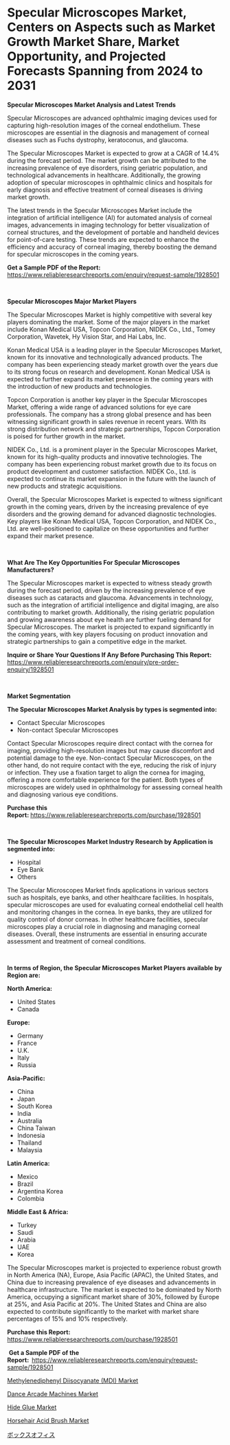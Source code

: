 <p><h1>Specular Microscopes Market, Centers on Aspects such as Market Growth Market Share, Market Opportunity, and Projected Forecasts Spanning from 2024 to 2031</h1></p><p><strong>Specular Microscopes Market Analysis and Latest Trends</strong></p>
<p><p>Specular Microscopes are advanced ophthalmic imaging devices used for capturing high-resolution images of the corneal endothelium. These microscopes are essential in the diagnosis and management of corneal diseases such as Fuchs dystrophy, keratoconus, and glaucoma.</p><p>The Specular Microscopes Market is expected to grow at a CAGR of 14.4% during the forecast period. The market growth can be attributed to the increasing prevalence of eye disorders, rising geriatric population, and technological advancements in healthcare. Additionally, the growing adoption of specular microscopes in ophthalmic clinics and hospitals for early diagnosis and effective treatment of corneal diseases is driving market growth.</p><p>The latest trends in the Specular Microscopes Market include the integration of artificial intelligence (AI) for automated analysis of corneal images, advancements in imaging technology for better visualization of corneal structures, and the development of portable and handheld devices for point-of-care testing. These trends are expected to enhance the efficiency and accuracy of corneal imaging, thereby boosting the demand for specular microscopes in the coming years.</p></p>
<p><strong>Get a Sample PDF of the Report:&nbsp;</strong> <a href="https://www.reliableresearchreports.com/enquiry/request-sample/1928501">https://www.reliableresearchreports.com/enquiry/request-sample/1928501</a></p>
<p>&nbsp;</p>
<p><strong>Specular Microscopes Major Market Players</strong></p>
<p><p>The Specular Microscopes Market is highly competitive with several key players dominating the market. Some of the major players in the market include Konan Medical USA, Topcon Corporation, NIDEK Co., Ltd., Tomey Corporation, Wavetek, Hy Vision Star, and Hai Labs, Inc.</p><p>Konan Medical USA is a leading player in the Specular Microscopes Market, known for its innovative and technologically advanced products. The company has been experiencing steady market growth over the years due to its strong focus on research and development. Konan Medical USA is expected to further expand its market presence in the coming years with the introduction of new products and technologies.</p><p>Topcon Corporation is another key player in the Specular Microscopes Market, offering a wide range of advanced solutions for eye care professionals. The company has a strong global presence and has been witnessing significant growth in sales revenue in recent years. With its strong distribution network and strategic partnerships, Topcon Corporation is poised for further growth in the market.</p><p>NIDEK Co., Ltd. is a prominent player in the Specular Microscopes Market, known for its high-quality products and innovative technologies. The company has been experiencing robust market growth due to its focus on product development and customer satisfaction. NIDEK Co., Ltd. is expected to continue its market expansion in the future with the launch of new products and strategic acquisitions.</p><p>Overall, the Specular Microscopes Market is expected to witness significant growth in the coming years, driven by the increasing prevalence of eye disorders and the growing demand for advanced diagnostic technologies. Key players like Konan Medical USA, Topcon Corporation, and NIDEK Co., Ltd. are well-positioned to capitalize on these opportunities and further expand their market presence.</p></p>
<p>&nbsp;</p>
<p><strong>What Are The Key Opportunities For Specular Microscopes Manufacturers?</strong></p>
<p><p>The Specular Microscopes market is expected to witness steady growth during the forecast period, driven by the increasing prevalence of eye diseases such as cataracts and glaucoma. Advancements in technology, such as the integration of artificial intelligence and digital imaging, are also contributing to market growth. Additionally, the rising geriatric population and growing awareness about eye health are further fueling demand for Specular Microscopes. The market is projected to expand significantly in the coming years, with key players focusing on product innovation and strategic partnerships to gain a competitive edge in the market.</p></p>
<p><strong>Inquire or Share Your Questions If Any Before Purchasing This Report:</strong> <a href="https://www.reliableresearchreports.com/enquiry/pre-order-enquiry/1928501">https://www.reliableresearchreports.com/enquiry/pre-order-enquiry/1928501</a></p>
<p>&nbsp;</p>
<p><strong>Market Segmentation</strong></p>
<p><strong>The Specular Microscopes Market Analysis by types is segmented into:</strong></p>
<p><ul><li>Contact Specular Microscopes</li><li>Non-contact Specular Microscopes</li></ul></p>
<p><p>Contact Specular Microscopes require direct contact with the cornea for imaging, providing high-resolution images but may cause discomfort and potential damage to the eye. Non-contact Specular Microscopes, on the other hand, do not require contact with the eye, reducing the risk of injury or infection. They use a fixation target to align the cornea for imaging, offering a more comfortable experience for the patient. Both types of microscopes are widely used in ophthalmology for assessing corneal health and diagnosing various eye conditions.</p></p>
<p><strong>Purchase this Report:&nbsp;</strong><a href="https://www.reliableresearchreports.com/purchase/1928501">https://www.reliableresearchreports.com/purchase/1928501</a></p>
<p>&nbsp;</p>
<p><strong>The Specular Microscopes Market Industry Research by Application is segmented into:</strong></p>
<p><ul><li>Hospital</li><li>Eye Bank</li><li>Others</li></ul></p>
<p><p>The Specular Microscopes Market finds applications in various sectors such as hospitals, eye banks, and other healthcare facilities. In hospitals, specular microscopes are used for evaluating corneal endothelial cell health and monitoring changes in the cornea. In eye banks, they are utilized for quality control of donor corneas. In other healthcare facilities, specular microscopes play a crucial role in diagnosing and managing corneal diseases. Overall, these instruments are essential in ensuring accurate assessment and treatment of corneal conditions.</p></p>
<p>&nbsp;</p>
<p><strong>In terms of Region, the Specular Microscopes Market Players available by Region are:</strong></p>
<p>
    <p> <strong> North America: </strong>
        <ul>
            <li>United States</li>
            <li>Canada</li>
        </ul>
        </p> 
    <p> <strong> Europe: </strong>
        <ul>
            <li>Germany</li>
            <li>France</li>
            <li>U.K.</li>
            <li>Italy</li>
            <li>Russia</li>
        </ul>
        </p> 
    <p> <strong> Asia-Pacific: </strong>
        <ul>
            <li>China</li>
            <li>Japan</li>
            <li>South Korea</li>
            <li>India</li>
            <li>Australia</li>
            <li>China Taiwan</li>
            <li>Indonesia</li>
            <li>Thailand</li>
            <li>Malaysia</li>
        </ul>
        </p> 
    <p> <strong> Latin America: </strong>
        <ul>
            <li>Mexico</li>
            <li>Brazil</li>
            <li>Argentina Korea</li>
            <li>Colombia</li>
        </ul>
        </p> 
    <p> <strong> Middle East & Africa: </strong>
        <ul>
            <li>Turkey</li>
            <li>Saudi</li>
            <li>Arabia</li>
            <li>UAE</li>
            <li>Korea</li>
        </ul>
    </p>
    </p>
<p><p>The Specular Microscopes market is projected to experience robust growth in North America (NA), Europe, Asia Pacific (APAC), the United States, and China due to increasing prevalence of eye diseases and advancements in healthcare infrastructure. The market is expected to be dominated by North America, occupying a significant market share of 30%, followed by Europe at 25%, and Asia Pacific at 20%. The United States and China are also expected to contribute significantly to the market with market share percentages of 15% and 10% respectively.</p></p>
<p><strong>Purchase this Report: </strong><a href="https://www.reliableresearchreports.com/purchase/1928501">https://www.reliableresearchreports.com/purchase/1928501</a></p>
<p>&nbsp;<strong>Get a Sample PDF of the Report:&nbsp;&nbsp;</strong><a href="https://www.reliableresearchreports.com/enquiry/request-sample/1928501">https://www.reliableresearchreports.com/enquiry/request-sample/1928501</a></p>
<p><strong></strong></p>
<p><p><a href="https://issuu.com/reportprime-2/docs/methylenediphenyl-diisocyanate-mdi-market-size-203">Methylenediphenyl Diisocyanate (MDI) Market</a></p><p><a href="https://github.com/brenzgnarento/Market-Research-Report-List-1/blob/main/dance-arcade-machines-market.md">Dance Arcade Machines Market</a></p><p><a href="https://view.publitas.com/reportprime-1/hide-glue-market-size-and-growth-market-segmentation-regional-and-country-breakdowns-and-market-trends-for-period-from-2024-2031/">Hide Glue Market</a></p><p><a href="https://view.publitas.com/reportprime-1/horsehair-acid-brush-market-size-furnishes-valuable-information-encompassing-market-share-market-trends-and-projections-spanning-from-2024-to-2031/">Horsehair Acid Brush Market</a></p><p><a href="https://github.com/jkjreqjscoxx7/Market-Research-Report-List-1/blob/main/5238496185075.md">ボックスオフィス</a></p></p>